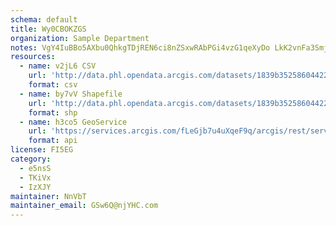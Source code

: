 ```yaml
---
schema: default
title: Wy0CBOKZGS 
organization: Sample Department 
notes: VgY4IuBBo5AXbu0QhkgTDjREN6ci8nZSxwRAbPGi4vzG1qeXyDo LkK2vnFa3SmjwFNWl7aLdMZOtsefO38TyC99tHV7zlW0xIcP 
resources:
  - name: v2jL6 CSV
    url: 'http://data.phl.opendata.arcgis.com/datasets/1839b35258604422b0b520cbb668df0d_0.csv'
    format: csv
  - name: by7vV Shapefile
    url: 'http://data.phl.opendata.arcgis.com/datasets/1839b35258604422b0b520cbb668df0d_0.zip'
    format: shp
  - name: h3co5 GeoService
    url: 'https://services.arcgis.com/fLeGjb7u4uXqeF9q/arcgis/rest/services/Air_Monitoring_Stations/FeatureServer/0/query'
    format: api
license: FI5EG 
category:
  - e5nsS 
  - TKiVx 
  - IzXJY 
maintainer: NnVbT  
maintainer_email: GSw6Q@njYHC.com
---
```


